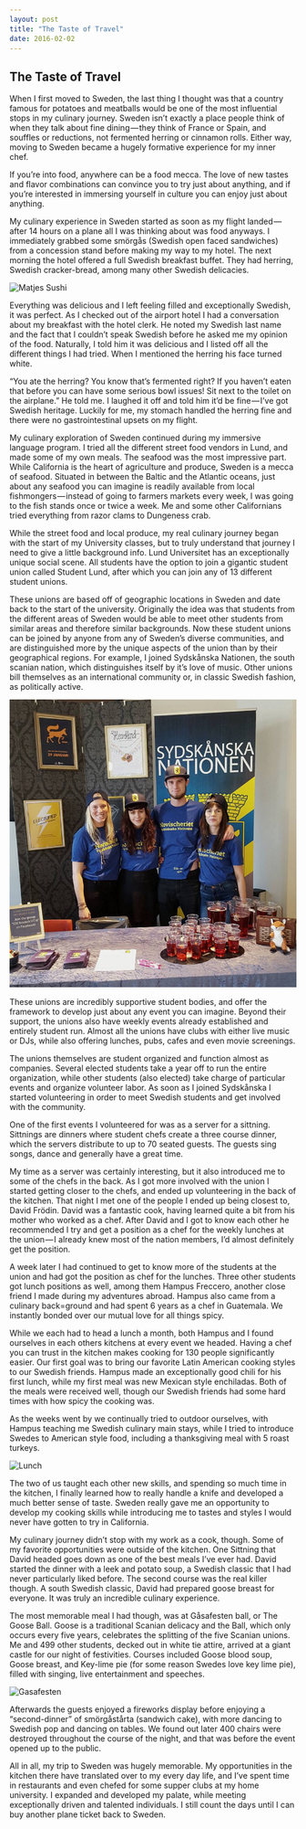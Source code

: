 ```yaml
---
layout: post
title: "The Taste of Travel"
date: 2016-02-02
---
```


## The Taste of Travel

When I first moved to Sweden, the last thing I thought was that a country famous for potatoes and meatballs would be one of the most influential stops in my culinary journey. Sweden isn’t exactly a place people think of when they talk about fine dining — they think of France or Spain, and souffles or reductions, not fermented herring or cinnamon rolls. Either way, moving to Sweden became a hugely formative experience for my inner chef.

If you’re into food, anywhere can be a food mecca. The love of new tastes and flavor combinations can convince you to try just about anything, and if you’re interested in immersing yourself in culture you can enjoy just about anything.

My culinary experience in Sweden started as soon as my flight landed — after 14 hours on a plane all I was thinking about was food anyways. I immediately grabbed some smörgås (Swedish open faced sandwiches) from a concession stand before making my way to my hotel. The next morning the hotel offered a full Swedish breakfast buffet. They had herring, Swedish cracker-bread, among many other Swedish delicacies.

![Matjes Sushi](/images/tastetravel1 "Matjes Sushi")

Everything was delicious and I left feeling filled and exceptionally Swedish, it was perfect. As I checked out of the airport hotel I had a conversation about my breakfast with the hotel clerk. He noted my Swedish last name and the fact that I couldn’t speak Swedish before he asked me my opinion of the food. Naturally, I told him it was delicious and I listed off all the different things I had tried. When I mentioned the herring his face turned white.

“You ate the herring? You know that’s fermented right? If you haven’t eaten that before you can have some serious bowl issues! Sit next to the toilet on the airplane.” He told me. I laughed it off and told him it’d be fine — I’ve got Swedish heritage. Luckily for me, my stomach handled the herring fine and there were no gastrointestinal upsets on my flight.

My culinary exploration of Sweden continued during my immersive language program. I tried all the different street food vendors in Lund, and made some of my own meals. The seafood was the most impressive part. While California is the heart of agriculture and produce, Sweden is a mecca of seafood. Situated in between the Baltic and the Atlantic oceans, just about any seafood you can imagine is readily available from local fishmongers — instead of going to farmers markets every week, I was going to the fish stands once or twice a week. Me and some other Californians tried everything from razor clams to Dungeness crab.

While the street food and local produce, my real culinary journey began with the start of my University classes, but to truly understand that journey I need to give a little background info. Lund Universitet has an exceptionally unique social scene. All students have the option to join a gigantic student union called Student Lund, after which you can join any of 13 different student unions.

These unions are based off of geographic locations in Sweden and date back to the start of the university. Originally the idea was that students from the different areas of Sweden would be able to meet other students from similar areas and therefore similar backgrounds. Now these student unions can be joined by anyone from any of Sweden’s diverse communities, and are distinguished more by the unique aspects of the union than by their geographical regions. For example, I joined Sydskånska Nationen, the south scanian nation, which distinguishes itself by it’s love of music. Other unions bill themselves as an international community or, in classic Swedish fashion, as politically active.

![Sydskanska Nationen](/images/tastetravel2 "Sydskanska Nationen")

These unions are incredibly supportive student bodies, and offer the framework to develop just about any event you can imagine. Beyond their support, the unions also have weekly events already established and entirely student run. Almost all the unions have clubs with either live music or DJs, while also offering lunches, pubs, cafes and even movie screenings.

The unions themselves are student organized and function almost as companies. Several elected students take a year off to run the entire organization, while other students (also elected) take charge of particular events and organize volunteer labor. As soon as I joined Sydskånska I started volunteering in order to meet Swedish students and get involved with the community.

One of the first events I volunteered for was as a server for a sittning. Sittnings are dinners where student chefs create a three course dinner, which the servers distribute to up to 70 seated guests. The guests sing songs, dance and generally have a great time.

My time as a server was certainly interesting, but it also introduced me to some of the chefs in the back. As I got more involved with the union I started getting closer to the chefs, and ended up volunteering in the back of the kitchen. That night I met one of the people I ended up being closest to, David Frödin. David was a fantastic cook, having learned quite a bit from his mother who worked as a chef. After David and I got to know each other he recommended I try and get a position as a chef for the weekly lunches at the union — I already knew most of the nation members, I’d almost definitely get the position.

A week later I had continued to get to know more of the students at the union and had got the position as chef for the lunches. Three other students got lunch positions as well, among them Hampus Freccero, another close friend I made during my adventures abroad. Hampus also came from a culinary back=ground and had spent 6 years as a chef in Guatemala. We instantly bonded over our mutual love for all things spicy.

While we each had to head a lunch a month, both Hampus and I found ourselves in each others kitchens at every event we headed. Having a chef you can trust in the kitchen makes cooking for 130 people significantly easier. Our first goal was to bring our favorite Latin American cooking styles to our Swedish friends. Hampus made an exceptionally good chili for his first lunch, while my first meal was new Mexican style enchiladas. Both of the meals were received well, though our Swedish friends had some hard times with how spicy the cooking was.

As the weeks went by we continually tried to outdoor ourselves, with Hampus teaching me Swedish culinary main stays, while I tried to introduce Swedes to American style food, including a thanksgiving meal with 5 roast turkeys.

![Lunch](/images/tastetravel3 "Lunch")

The two of us taught each other new skills, and spending so much time in the kitchen, I finally learned how to really handle a knife and developed a much better sense of taste. Sweden really gave me an opportunity to develop my cooking skills while introducing me to tastes and styles I would never have gotten to try in California.

My culinary journey didn’t stop with my work as a cook, though. Some of my favorite opportunities were outside of the kitchen. One Sittning that David headed goes down as one of the best meals I’ve ever had. David started the dinner with a leek and potato soup, a Swedish classic that I had never particularly liked before. The second course was the real killer though. A south Swedish classic, David had prepared goose breast for everyone. It was truly an incredible culinary experience.

The most memorable meal I had though, was at Gåsafesten ball, or The Goose Ball. Goose is a traditional Scanian delicacy and the Ball, which only occurs every five years, celebrates the splitting of the five Scanian unions. Me and 499 other students, decked out in white tie attire, arrived at a giant castle for our night of festivities. Courses included Goose blood soup, Goose breast, and Key-lime pie (for some reason Swedes love key lime pie), filled with singing, live entertainment and speeches.

![Gasafesten](/images/tastetravel4 "Gasafesten")

Afterwards the guests enjoyed a fireworks display before enjoying a “second-dinner” of smörgåstårta (sandwich cake), with more dancing to Swedish pop and dancing on tables. We found out later 400 chairs were destroyed throughout the course of the night, and that was before the event opened up to the public.

All in all, my trip to Sweden was hugely memorable. My opportunities in the kitchen there have translated over to my every day life, and I’ve spent time in restaurants and even chefed for some supper clubs at my home university. I expanded and developed my palate, while meeting exceptionally driven and talented individuals. I still count the days until I can buy another plane ticket back to Sweden.
